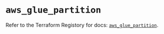 # `aws_glue_partition`

Refer to the Terraform Registory for docs: [`aws_glue_partition`](https://registry.terraform.io/providers/hashicorp/aws/5.12.0/docs/resources/glue_partition).

